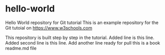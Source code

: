 # hello-world
Hello World repository for Git tutorial
This is an example repository for the Git tutoial on https://www.w3schools.com

This repository is built step by step in the tutorial.
Added line is this line.
Added second line is this line.
Add another line ready for pull
this is a book readme.md file
